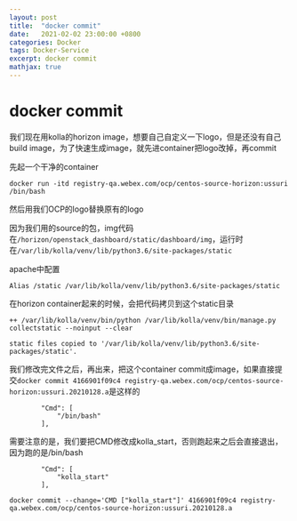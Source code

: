 ```yaml
---
layout: post
title:  "docker commit"
date:   2021-02-02 23:00:00 +0800
categories: Docker
tags: Docker-Service
excerpt: docker commit
mathjax: true
---
```


# docker commit

我们现在用kolla的horizon image，想要自己自定义一下logo，但是还没有自己build image，为了快速生成image，就先进container把logo改掉，再commit

先起一个干净的container

```
docker run -itd registry-qa.webex.com/ocp/centos-source-horizon:ussuri /bin/bash
```

然后用我们OCP的logo替换原有的logo

因为我们用的source的包，img代码在`/horizon/openstack_dashboard/static/dashboard/img`，运行时在`/var/lib/kolla/venv/lib/python3.6/site-packages/static`

apache中配置

```shell
Alias /static /var/lib/kolla/venv/lib/python3.6/site-packages/static
```

在horizon container起来的时候，会把代码拷贝到这个static目录

```shell
++ /var/lib/kolla/venv/bin/python /var/lib/kolla/venv/bin/manage.py collectstatic --noinput --clear

static files copied to '/var/lib/kolla/venv/lib/python3.6/site-packages/static'.
```

我们修改完文件之后，再出来，把这个container commit成image，如果直接提交`docker commit 4166901f09c4 registry-qa.webex.com/ocp/centos-source-horizon:ussuri.20210128.a`是这样的

```shell
        "Cmd": [
            "/bin/bash"
        ],
```

需要注意的是，我们要把CMD修改成kolla_start，否则跑起来之后会直接退出，因为跑的是/bin/bash

```shell
        "Cmd": [
            "kolla_start"
        ],
```

`docker commit --change='CMD ["kolla_start"]' 4166901f09c4 registry-qa.webex.com/ocp/centos-source-horizon:ussuri.20210128.a`

